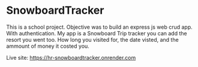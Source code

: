 # SnowboardTracker
This is a school project. Objective was to build an express js web crud app. With authentication. My app is a Snowboard Trip tracker you can add the resort you went too.
How long you visited for, the date visted, and the ammount of money it costed you.

Live site: https://hr-snowboardtracker.onrender.com
